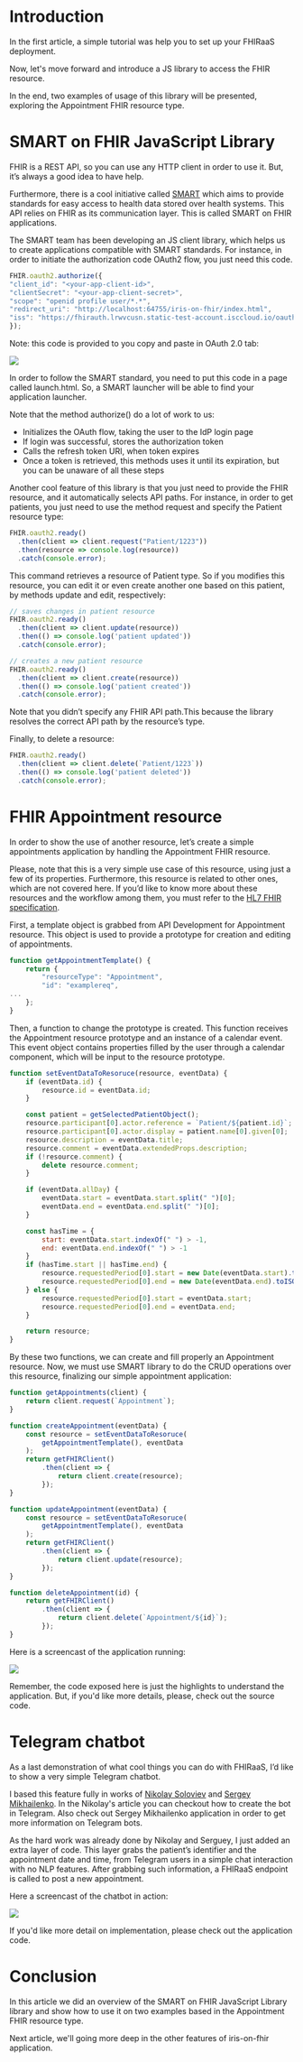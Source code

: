 # Introduction

In the first article, a simple tutorial was help you to set up your FHIRaaS deployment.

Now, let's move forward and introduce a JS library to access the FHIR resource.

In the end, two examples of usage of this library will be presented, exploring the Appointment FHIR resource type.

# SMART on FHIR JavaScript Library

FHIR is a REST API, so you can use any HTTP client in order to use it. But, it’s always a good idea to have help.

Furthermore, there is a cool initiative called [SMART](https://smarthealthit.org/) which aims to provide standards for easy access to health data stored over health systems. This API relies on FHIR as its communication layer. This is called SMART on FHIR applications.

The SMART team has been developing an JS client library, which helps us to create applications compatible with SMART standards. For instance, in order to initiate the authorization code OAuth2 flow, you just need this code.

```js
FHIR.oauth2.authorize({
"client_id": "<your-app-client-id>",
"clientSecret": "<your-app-client-secret>",
"scope": "openid profile user/*.*",
"redirect_uri": "http://localhost:64755/iris-on-fhir/index.html",
"iss": "https://fhirauth.lrwvcusn.static-test-account.isccloud.io/oauth2"
});
```

Note: this code is provided to you copy and paste in OAuth 2.0 tab:

![](https://raw.githubusercontent.com/diashenrique/iris-on-fhir/master/image/article1/2Sh9UKSiQZ.png)

In order to follow the SMART standard, you need to put this code in a page called launch.html. So, a SMART launcher will be able to find your application launcher.

Note that the method authorize() do a lot of work to us:

 - Initializes the OAuth flow, taking the user to the IdP login page
 - If login was successful, stores the authorization token
 - Calls the refresh token URI, when token expires
 - Once a token is retrieved, this methods uses it until its expiration, but you can be unaware of all these steps

Another cool feature of this library is that you just need to provide the FHIR resource, and it automatically selects API paths. For instance, in order to get patients, you just need to use the method request and specify the Patient resource type:

```js
FHIR.oauth2.ready()
  .then(client => client.request("Patient/1223"))
  .then(resource => console.log(resource))
  .catch(console.error);
```

This command retrieves a resource of Patient type. So if you modifies this resource, you can edit it or even create another one based on this patient, by methods update and edit, respectively:

```js
// saves changes in patient resource
FHIR.oauth2.ready()
  .then(client => client.update(resource))
  .then(() => console.log('patient updated'))
  .catch(console.error);

// creates a new patient resource
FHIR.oauth2.ready()
  .then(client => client.create(resource))
  .then(() => console.log('patient created'))
  .catch(console.error);
```

Note that you didn’t specify any FHIR API path.This because the library resolves the correct API path by the resource’s type.

Finally, to delete a resource:

```js
FHIR.oauth2.ready()
  .then(client => client.delete(`Patient/1223`))
  .then(() => console.log('patient deleted'))
  .catch(console.error);
```

# FHIR Appointment resource

In order to show the use of another resource, let’s create a simple appointments application by handling the Appointment FHIR resource.

Please, note that this is a very simple use case of this resource, using just a few of its properties. Furthermore, this resource is related to other ones, which are not covered here. If you’d like to know more about these resources and the workflow among them, you must refer to the [HL7 FHIR specification](https://www.hl7.org/fhir/appointment.html).

First, a template object is grabbed from API Development for Appointment resource. This object is used to provide a prototype for creation and editing of appointments.

```js
function getAppointmentTemplate() {
    return {
        "resourceType": "Appointment",
        "id": "examplereq",
...
    };
}
```

Then, a function to change the prototype is created. This function receives the Appointment resource prototype and an instance of a calendar event. This event object contains properties filled by the user through a calendar component, which will be input to the resource prototype.

```js
function setEventDataToResoruce(resource, eventData) {
    if (eventData.id) {
        resource.id = eventData.id;
    }

    const patient = getSelectedPatientObject();
    resource.participant[0].actor.reference = `Patient/${patient.id}`;
    resource.participant[0].actor.display = patient.name[0].given[0];
    resource.description = eventData.title;
    resource.comment = eventData.extendedProps.description;
    if (!resource.comment) {
        delete resource.comment;
    }

    if (eventData.allDay) {
        eventData.start = eventData.start.split(" ")[0];
        eventData.end = eventData.end.split(" ")[0];
    }

    const hasTime = {
        start: eventData.start.indexOf(" ") > -1,
        end: eventData.end.indexOf(" ") > -1
    }
    if (hasTime.start || hasTime.end) {
        resource.requestedPeriod[0].start = new Date(eventData.start).toISOString();
        resource.requestedPeriod[0].end = new Date(eventData.end).toISOString();
    } else {
        resource.requestedPeriod[0].start = eventData.start;
        resource.requestedPeriod[0].end = eventData.end;
    }

    return resource;
}
```

By these two functions, we can create and fill properly an Appointment resource. Now, we must use SMART library to do the CRUD operations over this resource, finalizing our simple appointment application:

```js
function getAppointments(client) {
    return client.request(`Appointment`);
}

function createAppointment(eventData) {
    const resource = setEventDataToResoruce(
        getAppointmentTemplate(), eventData
    );
    return getFHIRClient()
        .then(client => {
            return client.create(resource);
        });
}

function updateAppointment(eventData) {
    const resource = setEventDataToResoruce(
        getAppointmentTemplate(), eventData
    );
    return getFHIRClient()
        .then(client => {
            return client.update(resource);
        });
}

function deleteAppointment(id) {
    return getFHIRClient()
        .then(client => {
            return client.delete(`Appointment/${id}`);
        });
}
```

Here is a screencast of the application running:

![](https://raw.githubusercontent.com/diashenrique/iris-on-fhir/master/image/article1/5QXhIfpRsA.gif)

Remember, the code exposed here is just the highlights to understand the application. But, if you'd like more details, please, check out the source code.

# Telegram chatbot

As a last demonstration of what cool things you can do with FHIRaaS, I’d like to show a very simple Telegram chatbot.

I based this feature fully in works of [Nikolay Soloviev](https://community.intersystems.com/post/sending-alerts-ensemble-telegram) and [Sergey Mikhailenko](https://openexchange.intersystems.com/package/appmsw-telestat). In the Nikolay's article you can checkout how to create the bot in Telegram. Also check out  Sergey Mikhailenko application in order to get more information on Telegram bots.

As the hard work was already done by Nikolay and Serguey, I just added an extra layer of code. This layer grabs the patient’s identifier and the appointment date and time, from Telegram users in a simple chat interaction with no NLP features. After grabbing such information, a FHIRaaS endpoint is called to post a new appointment.

Here a screencast of the chatbot in action:

![](https://raw.githubusercontent.com/diashenrique/iris-on-fhir/master/image/article1/5KlBjQib9n.gif)

If you'd like more detail on implementation, please check out the application code.

# Conclusion

In this article we did an overview of the SMART on FHIR JavaScript Library library and show how to use it on two examples based in the Appointment FHIR resource type.

Next article, we'll going more deep in the other features of iris-on-fhir application.